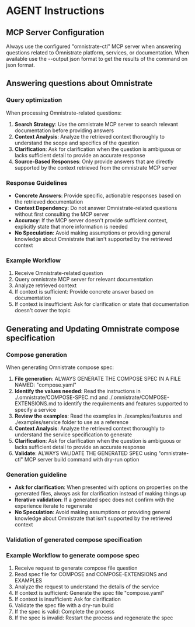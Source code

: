 # AGENT Instructions

## MCP Server Configuration

Always use the configured "omnistrate-ctl" MCP server when answering questions related to Omnistrate platform, services, or documentation.
When available use the --output json format to get the results of the command on json format.

## Answering questions about Omnistrate

### Query optimization

When processing Omnistrate-related questions:

1. **Search Strategy**: Use the omnistrate MCP server to search relevant documentation before providing answers
2. **Context Analysis**: Analyze the retrieved context thoroughly to understand the scope and specifics of the question
3. **Clarification**: Ask for clarification when the question is ambiguous or lacks sufficient detail to provide an accurate response
4. **Source-Based Responses**: Only provide answers that are directly supported by the context retrieved from the omnistrate MCP server

### Response Guidelines

- **Concrete Answers**: Provide specific, actionable responses based on the retrieved documentation
- **Context Dependency**: Do not answer Omnistrate-related questions without first consulting the MCP server
- **Accuracy**: If the MCP server doesn't provide sufficient context, explicitly state that more information is needed
- **No Speculation**: Avoid making assumptions or providing general knowledge about Omnistrate that isn't supported by the retrieved context

### Example Workflow

1. Receive Omnistrate-related question
2. Query omnistrate MCP server for relevant documentation
3. Analyze retrieved context
4. If context is sufficient: Provide concrete answer based on documentation
5. If context is insufficient: Ask for clarification or state that documentation doesn't cover the topic

## Generating and Updating Omnistrate compose specification

### Compose generation

When generating Omnistrate compose spec:

1. **File generation**: ALWAYS GENERATE THE COMPOSE SPEC IN A FILE NAMED: "compose.yaml"
2. **Identify the values needed**: Read the instructions in ./.omnistrate/COMPOSE-SPEC.md and ./.omnistrate/COMPOSE-EXTENSIONS.md to identify the requirements and features supported to specify a service
3. **Review the examples**: Read the examples in ./examples/features and ./examples/service folder to use as a reference
4. **Context Analysis**: Analyze the retrieved context thoroughly to understand the service specification to generate
5. **Clarification**: Ask for clarification when the question is ambiguous or lacks sufficient detail to provide an accurate response
6. **Validate**: ALWAYS VALIDATE THE GENERATED SPEC using "omnistrate-ctl" MCP server build command with dry-run option

### Generation guideline

- **Ask for clarification**: When presented with options on properties on the generated files, always ask for clarification instead of making things up
- **Iterative validation**:  If a generated spec does not confirm with the experience iterate to regenerate
- **No Speculation**: Avoid making assumptions or providing general knowledge about Omnistrate that isn't supported by the retrieved context

### Validation of generated compose specification

### Example Workflow to generate compose spec

1. Receive request to generate compose file question
2. Read spec file for COMPOSE and COMPOSE-EXTENSIONS and EXAMPLES
3. Analyze the request to understand the details of the service
4. If context is sufficient: Generate the spec file "compose.yaml"
5. If context is insufficient: Ask for clarification
6. Validate the spec file with a dry-run build
7. If the spec is valid: Complete the process
8. If the spec is invalid: Restart the process and regenerate the spec
